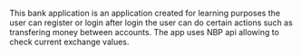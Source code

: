 This bank application is an application created for learning purposes the user can register or login after login the user can do certain actions such as transfering money between accounts.
The app uses NBP api allowing to check current exchange values.
